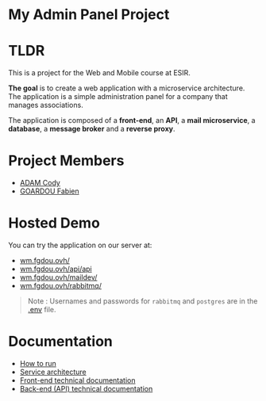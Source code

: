 # My Admin Panel Project

# TLDR

This is a project for the Web and Mobile course at ESIR.

**The goal** is to create a web application with a microservice architecture. The application is a simple administration panel for a company that manages associations. 

The application is composed of a **front-end**, an **API**, a **mail microservice**, a **database**, a **message broker** and a **reverse proxy**.

# Project Members

- [ADAM Cody](https://codyadm.com)
- [GOARDOU Fabien](https://fabiengoardou.fr)

# Hosted Demo

You can try the application on our server at:

- [wm.fgdou.ovh/](https://wm.fgdou.ovh/)
- [wm.fgdou.ovh/api/api](https://wm.fgdou.ovh/api/api)
- [wm.fgdou.ovh/maildev/](https://wm.fgdou.ovh/maildev/)
- [wm.fgdou.ovh/rabbitmq/](https://wm.fgdou.ovh/rabbitmq/)

> Note : Usernames and passwords for `rabbitmq` and `postgres` are in the [.env](./.env) file.

# Documentation

- [How to run](./doc/how-to-run.md)
- [Service architecture](./doc/services.md)
- [Front-end technical documentation](./doc/front-end.md)
- [Back-end (API) technical documentation](./doc/back-end.md)